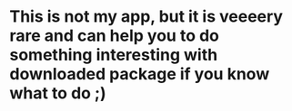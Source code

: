 # This is not my app, but it is veeeery rare and can help you to do something interesting with downloaded package if you know what to do ;)